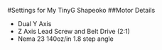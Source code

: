 #Settings for My TinyG Shapeoko
##Motor Details
* Dual Y Axis
* Z Axis Lead Screw and Belt Drive (2:1)
* Nema 23 140oz/in 1.8 step angle